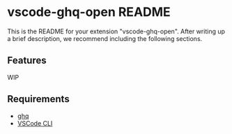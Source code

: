 # vscode-ghq-open README

This is the README for your extension "vscode-ghq-open". After writing up a brief description, we recommend including the following sections.

## Features

WIP

## Requirements
- [ghq](https://github.com/motemen/ghq)
- [VSCode CLI](https://code.visualstudio.com/docs/editor/command-line)

